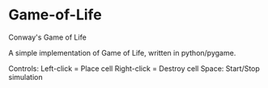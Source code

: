 # Game-of-Life
Conway's Game of Life

A simple implementation of Game of Life, written in python/pygame.

Controls: 
  Left-click = Place cell
  Right-click = Destroy cell
  Space: Start/Stop simulation
